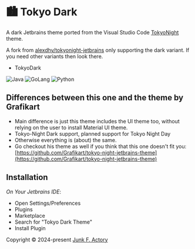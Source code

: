 # 🏙 Tokyo Dark

A dark Jetbrains theme ported from the Visual Studio Code [TokyoNight](https://github.com/enkia/tokyo-night-vscode-theme) theme.

A fork from [alexdhy/tokyonight-jetbrains](https://github.com/alexadhy/tokyonight-jetbrains) only supporting
the dark variant. If you need other variants then look there.

- TokyoDark

![Java](./static/java_tokyonight_dark.png)
![GoLang](./static/golang_tokyonight_dark.png)
![Python](./static/python_tokyonight_dark.png)

## Differences between this one and the theme by Grafikart

- Main difference is just this theme includes the UI theme too, without relying on the user to install Material UI theme.
- Tokyo-Night Dark support, planned support for Tokyo Night Day
- Otherwise everything is (about) the same.
- Go checkout his theme as well if you think that this one doesn't fit you: [https://github.com/Grafikart/tokyo-night-jetbrains-theme](https://github.com/Grafikart/tokyo-night-jetbrains-theme)

## Installation

_On Your Jetbrains IDE_:

- Open Settings/Preferences
- Plugins
- Marketplace
- Search for "Tokyo Dark Theme"
- Install Plugin

Copyright &copy; 2024-present [Junk F. Actory](https://github.com/junkfactory/tokyonight-jetbrains)
